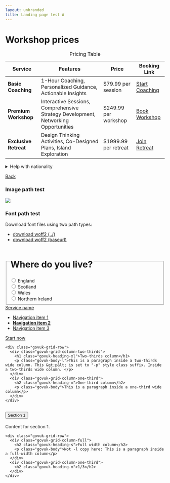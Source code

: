 ```yaml
---
layout: unbranded
title: Landing page test A
---
```


<!-- [SPA CONTENT HERE] -->




<div class="govuk-width-container">

  <h1 class="govuk-heading-xl">Workshop prices</h1>



<table class="govuk-table">
  <caption class="govuk-table__caption  govuk-table__caption--m">Pricing Table</caption>
  <thead class="govuk-table__head">
    <tr class="govuk-table__row">
      <th scope="col" class="govuk-table__header">Service</th>
      <th scope="col" class="govuk-table__header">Features</th>
      <th scope="col" class="govuk-table__header">Price</th>
      <th scope="col" class="govuk-table__header">Booking Link</th>
    </tr>
  </thead>
  <tbody class="govuk-table__body">
    <tr class="govuk-table__row">
      <td class="govuk-table__cell"><strong>Basic Coaching</strong></td>
      <td class="govuk-table__cell">
        1-Hour Coaching, Personalized Guidance, Actionable Insights
      </td>
      <td class="govuk-table__cell">$79.99 per session</td>
      <td class="govuk-table__cell">
        <a class="govuk-link" href="#">Start Coaching</a>
      </td>
    </tr>
    <tr class="govuk-table__row">
      <td class="govuk-table__cell"><strong>Premium Workshop</strong></td>
      <td class="govuk-table__cell">
        Interactive Sessions, Comprehensive Strategy Development, Networking Opportunities
      </td>
      <td class="govuk-table__cell">$249.99 per workshop</td>
      <td class="govuk-table__cell">
        <a class="govuk-link" href="#">Book Workshop</a>
      </td>
    </tr>
    <tr class="govuk-table__row">
      <td class="govuk-table__cell"><strong>Exclusive Retreat</strong></td>
      <td class="govuk-table__cell">
        Design Thinking Activities, Co-Designed Plans, Island Exploration
      </td>
      <td class="govuk-table__cell">$1999.99 per retreat</td>
      <td class="govuk-table__cell">
        <a class="govuk-link" href="#">Join Retreat</a>
      </td>
    </tr>
  </tbody>
</table>





<!-- Details -->
<details class="govuk-details">
  <summary class="govuk-details__summary">
    <span class="govuk-details__summary-text">
      Help with nationality
    </span>
  </summary>
  <div class="govuk-details__text">
    We need to know your nationality so we can work out which elections you’re entitled to vote in. If you cannot provide your nationality, you’ll have to send copies of identity documents through the post.
  </div>
</details>



  <a href="#" class="govuk-back-link">Back</a>
  
  <h3 class="govuk-heading-m">Image path test</h3>
  <img src="../assets/govuk/assets/images/govuk-icon-180.png">

  <h3 class="govuk-heading-m">Font path test</h3>

<p class="govuk-body">Download font files using two path types:</p>
<ul class="govuk-list govuk-list--bullet">
  <li><a href="../assets/govuk/assets/fonts/bold-affa96571d-v2.woff">download woff2 (../)</a></li>
  <li><a href="{{ site.baseurl }}/assets/govuk/assets/fonts/bold-affa96571d-v2.woff">download woff2 (baseurl)</a></li>
</ul>


<!-- radio group -->

<div class="govuk-form-group">
  <fieldset class="govuk-fieldset">
    <legend class="govuk-fieldset__legend govuk-fieldset__legend--l">
      <h1 class="govuk-fieldset__heading">
        Where do you live?
      </h1>
    </legend>
    <div class="govuk-radios" data-module="govuk-radios">
      <div class="govuk-radios__item">
        <input class="govuk-radios__input" id="whereDoYouLive" name="whereDoYouLive" type="radio" value="england">
        <label class="govuk-label govuk-radios__label" for="whereDoYouLive">
          England
        </label>
      </div>
      <div class="govuk-radios__item">
        <input class="govuk-radios__input" id="whereDoYouLive-2" name="whereDoYouLive" type="radio" value="scotland">
        <label class="govuk-label govuk-radios__label" for="whereDoYouLive-2">
          Scotland
        </label>
      </div>
      <div class="govuk-radios__item">
        <input class="govuk-radios__input" id="whereDoYouLive-3" name="whereDoYouLive" type="radio" value="wales">
        <label class="govuk-label govuk-radios__label" for="whereDoYouLive-3">
          Wales
        </label>
      </div>
      <div class="govuk-radios__item">
        <input class="govuk-radios__input" id="whereDoYouLive-4" name="whereDoYouLive" type="radio" value="northern-ireland">
        <label class="govuk-label govuk-radios__label" for="whereDoYouLive-4">
          Northern Ireland
        </label>
      </div>
    </div>
  </fieldset>
</div>



<!-- service navigation -->

<section aria-label="Service information" class="govuk-service-navigation"
  data-module="govuk-service-navigation">
  <div class="govuk-width-container">
    <div class="govuk-service-navigation__container">
      <span class="govuk-service-navigation__service-name">
        <a href="#" class="govuk-service-navigation__link">
          Service name
        </a>
      </span>
      <nav aria-label="Menu" class="govuk-service-navigation__wrapper">
        <button type="button" class="govuk-service-navigation__toggle govuk-js-service-navigation-toggle" aria-controls="navigation" hidden>
          Menu
        </button>
        <ul class="govuk-service-navigation__list" id="navigation">
          <li class="govuk-service-navigation__item">
            <a class="govuk-service-navigation__link" href="#">
              Navigation item 1
            </a>
          </li>
          <li class="govuk-service-navigation__item govuk-service-navigation__item--active">
            <a class="govuk-service-navigation__link" href="#" aria-current="true">
              <strong class="govuk-service-navigation__active-fallback">Navigation item 2</strong>
            </a>
          </li>
          <li class="govuk-service-navigation__item">
            <a class="govuk-service-navigation__link" href="#">
              Navigation item 3
            </a>
          </li>
        </ul>
      </nav>
    </div>
  </div>
</section>



  <main class="govuk-main-wrapper">

<a href="#" class="govuk-button">Start now</a>


    <div class="govuk-grid-row">
      <div class="govuk-grid-column-two-thirds">
        <h1 class="govuk-heading-xl">Two-thirds column</h1>
        <p class="govuk-body-l">This is a paragraph inside a two-thirds wide column. This &gt;p&lt; is set to "-p" style class suffix. Inside a two-thirds wide column. </p>
      </div>
      <div class="govuk-grid-column-one-third">
        <h2 class="govuk-heading-m">One-third column</h2>
        <p class="govuk-body">This is a paragraph inside a one-third wide column</p>
      </div>
    </div>

<div class="govuk-accordion" data-module="govuk-accordion" id="accordion-default">
  <div class="govuk-accordion__section">
    <div class="govuk-accordion__section-header">
      <h2 class="govuk-accordion__section-heading">
        <button type="button" class="govuk-accordion__section-button" id="accordion-default-heading-1">
          Section 1
        </button>
      </h2>
    </div>
    <div id="accordion-default-content-1" class="govuk-accordion__section-content">
      <p class="govuk-body">Content for section 1.</p>
    </div>
  </div>
</div>

    <div class="govuk-grid-row">
      <div class="govuk-grid-column-full">
        <h2 class="govuk-heading-s">Full width column</h2>
        <p class="govuk-body">Not -l copy here: This is a paragraph inside a full-width column</p>
      </div>
      <div class="govuk-grid-column-one-third">
        <h2 class="govuk-heading-m">1/3</h2>
      </div>
    </div>

  </main>

</div>

